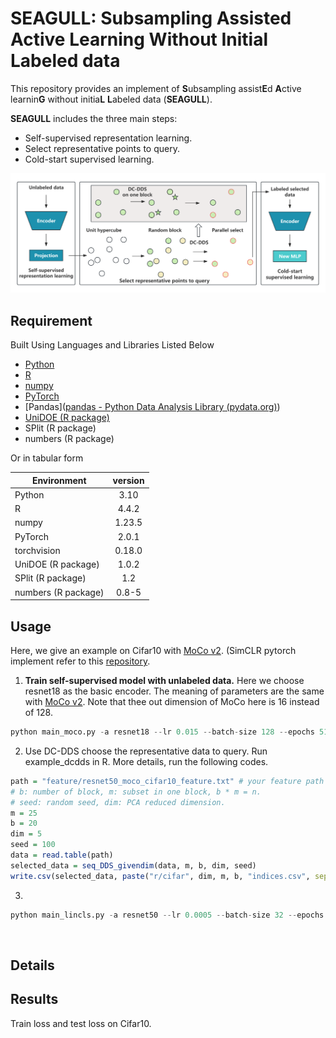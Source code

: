 # **SEAGULL:  Subsampling Assisted Active Learning Without Initial Labeled data**

This repository provides an implement of **S**ubsampling assist**E**d **A**ctive learnin**G** without initia**L** **L**abeled data (**SEAGULL**). 

**SEAGULL** includes the three main steps:

* Self-supervised representation learning. 
* Select representative points to query. 
* Cold-start supervised learning.

![pro](seagull.png)

## Requirement

Built Using Languages and Libraries Listed Below  

* [Python](https://docs.python.org/3/)
* [R](https://cran.r-project.org/mirrors.html)
* [numpy](https://numpy.org/devdocs/)
* [PyTorch]([PyTorch](https://pytorch.org/))
* [Pandas]([pandas - Python Data Analysis Library (pydata.org)](https://pandas.pydata.org/))
* [UniDOE (R package)](https://cran.r-project.org/src/contrib/Archive/UniDOE/)
* SPlit (R package)
* numbers (R package)

Or in tabular form

| Environment         | version |
| ------------------- | :-----: |
| Python              |  3.10   |
| R                   |  4.4.2  |
| numpy               | 1.23.5  |
| PyTorch             |  2.0.1  |
| torchvision         | 0.18.0  |
| UniDOE (R package)  |  1.0.2  |
| SPlit (R package)   |   1.2   |
| numbers (R package) |  0.8-5  |



## Usage

Here, we give an example on Cifar10 with [MoCo v2](https://github.com/facebookresearch/moco). (SimCLR pytorch implement refer to this [repository](https://github.com/sthalles/SimCLR).

1. **Train self-supervised model with unlabeled data.** Here we choose resnet18 as the basic encoder. The meaning of parameters are the same with [MoCo v2](https://github.com/facebookresearch/moco). Note that thee out dimension of MoCo here is 16 instead of 128.

```python
python main_moco.py -a resnet18 --lr 0.015 --batch-size 128 --epochs 512  --dist-url 'tcp://localhost:10001' --world-size 1 --rank 0 --moco-dim 16 --moco-t 0.05 --moco-k 65536 --mlp --aug-plus --cos /data/cifar
```

2. Use DC-DDS choose the representative data to query. Run example_dcdds in R. More details, run the following codes.

```R
path = "feature/resnet50_moco_cifar10_feature.txt" # your feature path
# b: number of block, m: subset in one block, b * m = n.
# seed: random seed, dim: PCA reduced dimension.
m = 25
b = 20
dim = 5
seed = 100
data = read.table(path)
selected_data = seq_DDS_givendim(data, m, b, dim, seed)
write.csv(selected_data, paste("r/cifar", dim, m, b, "indices.csv", sep = "_"),row.names = F) # indices path
```

3. 

```python
python main_lincls.py -a resnet50 --lr 0.0005 --batch-size 32 --epochs 50 --pretrained checkpoint_best_16.pth.tar --dist-url 'tcp://localhost:10001' --world-size 1 --rank 0 --subsetsize 500 --seed 777 --learning-mode active --active-indices r/imagenet_16_greedyk500_2indices.csv data/tiny-imagenet-200
```

​	

## Details



## Results

Train loss and test loss on Cifar10.

